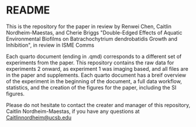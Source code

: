 # README

This is the repository for the paper in review by Renwei Chen, Caitlin Nordheim-Maestas, and Cherie Briggs "Double-Edged Effects of Aquatic Environmental Biofilms on Batrachochytrium dendrobatidis Growth and Inhibition", in review in  ISME Comms

Each quarto document (ending in .qmd) corresponds to a different set of experiments from the paper. This repository contains the raw data for experiments 2 onward, as experiment 1 was imaging based, and all files are in the paper and supplements. Each quarto document has a breif overview of the experiment in the beginning of the document, a full data workflow, statistics, and the creation of the figures for the paper, including the SI figures. 

Please do not hesitate to contact the creater and manager of this repository, Caitlin Nordheim-Maestas, if you have any questions at Caitlinnordheim@ucsb.edu



